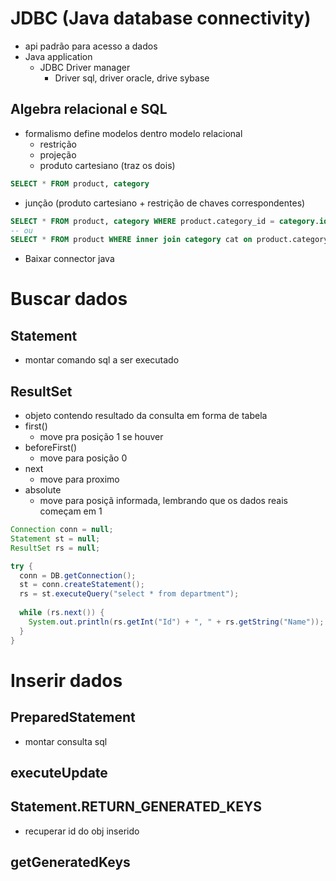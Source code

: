 # JDBC (Java database connectivity) 
- api padrão para acesso a dados
- Java application
  - JDBC Driver manager
    - Driver sql, driver oracle, drive sybase

## Algebra relacional e SQL
- formalismo define modelos dentro modelo relacional
  - restrição
  - projeção
  - produto cartesiano (traz os dois)
```sql
SELECT * FROM product, category
```
  - junção (produto cartesiano + restrição de chaves correspondentes)
```sql
SELECT * FROM product, category WHERE product.category_id = category.id
-- ou
SELECT * FROM product WHERE inner join category cat on product.category_id = cat.id
```
- Baixar connector java

# Buscar dados
## Statement
- montar comando sql a ser executado
## ResultSet
- objeto contendo resultado da consulta em forma de tabela
- first() 
  - move pra posição 1 se houver
- beforeFirst()
  - move para posição 0
- next
  - move para proximo
- absolute 
  - move para posiçã informada, lembrando que os dados reais começam em 1

```java
Connection conn = null;
Statement st = null;
ResultSet rs = null;

try {
  conn = DB.getConnection();
  st = conn.createStatement();
  rs = st.executeQuery("select * from department");
  
  while (rs.next()) {
    System.out.println(rs.getInt("Id") + ", " + rs.getString("Name"));
  }
}
```
# Inserir dados
## PreparedStatement
- montar consulta sql 

## executeUpdate
## Statement.RETURN_GENERATED_KEYS
- recuperar id do obj inserido
## getGeneratedKeys